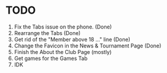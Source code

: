 # TODO

1. Fix the Tabs issue on the phone. (Done)
2. Rearrange the Tabs (Done)
3. Get rid of the "Member above 18 ..." line (Done)
4. Change the Favicon in the News & Tournament Page (Done)
5. Finish the About the Club Page (mostly)
6. Get games for the Games Tab
7. IDK

